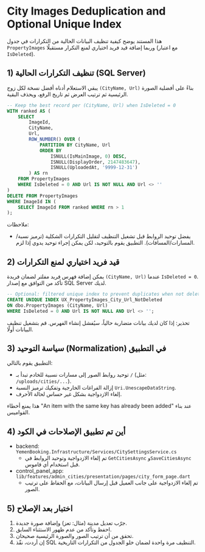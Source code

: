 # City Images Deduplication and Optional Unique Index

هذا المستند يوضح كيفية تنظيف البيانات الحالية من التكرارات في جدول `PropertyImages` وربما إضافة قيد فريد اختياري لمنع التكرار مستقبلًا (مع اعتبار `IsDeleted`).

## 1) تنظيف التكرارات الحالية (SQL Server)

يبقي الاستعلام أدناه أفضل نسخة لكل زوج `(CityName, Url)` بناءً على أفضلية الصورة الرئيسية ثم ترتيب العرض ثم تاريخ الرفع، ويحذف البقية.

```sql
-- Keep the best record per (CityName, Url) when IsDeleted = 0
WITH ranked AS (
    SELECT
        ImageId,
        CityName,
        Url,
        ROW_NUMBER() OVER (
            PARTITION BY CityName, Url
            ORDER BY
                ISNULL(IsMainImage, 0) DESC,
                ISNULL(DisplayOrder, 2147483647),
                ISNULL(UploadedAt, '9999-12-31')
        ) AS rn
    FROM PropertyImages
    WHERE IsDeleted = 0 AND Url IS NOT NULL AND Url <> ''
)
DELETE FROM PropertyImages
WHERE ImageId IN (
    SELECT ImageId FROM ranked WHERE rn > 1
);
```

ملاحظات:
- يفضل توحيد الروابط قبل تشغيل التنظيف لتقليل التكرارات الشكلية (ترميز نسبة/المسارات/المسافات). التطبيق يقوم بالتوحيد، لكن يمكن إجراء توحيد يدوي إذا لزم.

## 2) قيد فريد اختياري لمنع التكرارات

يمكن إضافة فهرس فريد مفلتر لضمان فريدة `(CityName, Url)` عندما `IsDeleted = 0`. تأكد من التوافق مع إصدار SQL Server لديك.

```sql
-- Optional: filtered unique index to prevent duplicates when not deleted
CREATE UNIQUE INDEX UX_PropertyImages_City_Url_NotDeleted
ON dbo.PropertyImages (CityName, Url)
WHERE IsDeleted = 0 AND Url IS NOT NULL AND Url <> '';
```

تحذير: إذا كان لديك بيانات متضاربة حالياً، سيُفشل إنشاء الفهرس. قم بتشغيل تنظيف البيانات أولًا.

## 3) سياسة التوحيد (Normalization) في التطبيق

التطبيق يقوم بالتالي:
- توحيد روابط الصور إلى مسارات نسبية للخادم تبدأ بـ `/` (مثل: `/uploads/cities/...`).
- إزالة الفراغات الخارجية وتفكيك ترميز النسبة `Uri.UnescapeDataString`.
- إلغاء الازدواجية بشكل غير حساس لحالة الأحرف.

هذا يمنع أخطاء "An item with the same key has already been added" عند بناء القواميس.

## 4) أين تم تطبيق الإصلاحات في الكود

- backend: `YemenBooking.Infrastructure/Services/CitySettingsService.cs`
  - تم إلغاء الازدواجية وتوحيد الروابط في `GetCitiesAsync` و`SaveCitiesAsync` قبل استخدام أي قاموس.
- control_panel_app: `lib/features/admin_cities/presentation/pages/city_form_page.dart`
  - تم إلغاء الازدواجية على جانب العميل قبل إرسال البيانات، مع الحفاظ على ترتيب الصور.

## 5) اختبار بعد الإصلاح

1. جرّب تعديل مدينة (مثال: تعز) وإضافة صورة جديدة.
2. احفظ وتأكد من عدم ظهور الاستثناء السابق.
3. تحقق من أن ترتيب الصور والصورة الرئيسية صحيحان.
4. إن أردت، نفّذ SQL التنظيف مرة واحدة لضمان خلو الجدول من التكرارات التاريخية.

